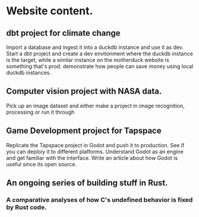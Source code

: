 # Website content. 

## dbt project for climate change

Import a database and ingest it into a duckdb instance and use it as dev. Start a dbt project and create a dev envitonment where the duckdb instance is the target, while a similar instance on the motherduck website is something that's prod. demonstrate how people can save money using local duckdb instances. 
## Computer vision project with NASA data. 

Pick up an image dataset and either make a project in image recognition, processing or run it through 
## Game Development project for Tapspace
 Replicate the Tapspace project in Godot and push it to production. See if you can deploiy it to different platforms. Understand Godot as an engine and get familiar with the interface. Write an article about how Godot is useful since its open source. 

## An ongoing series of building stuff in Rust. 

### A comparative analyses of how C's undefined behavior is fixed by Rust code. 